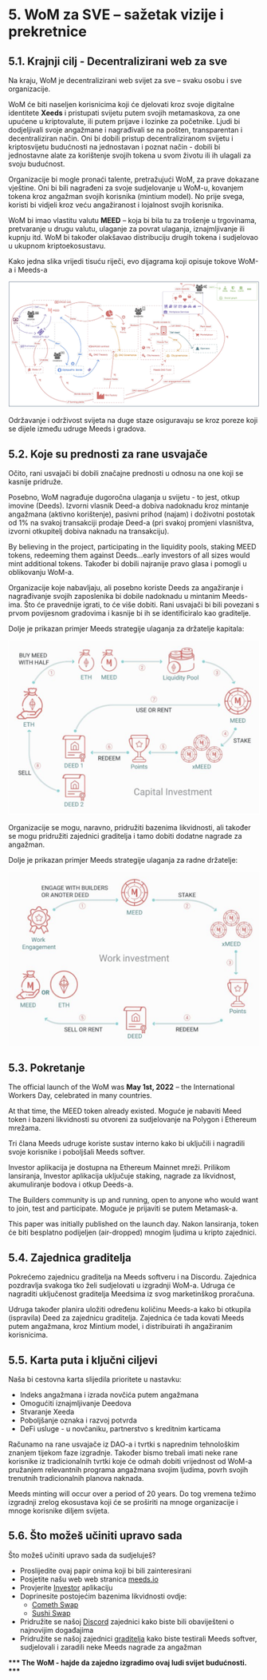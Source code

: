# 5. WoM za SVE – sažetak vizije i prekretnice

## 5.1. Krajnji cilj - Decentralizirani web za sve

Na kraju, WoM je decentralizirani web svijet za sve – svaku osobu i sve organizacije.

WoM će biti naseljen korisnicima koji će djelovati kroz svoje digitalne identitete **Xeeds** i pristupati svijetu putem svojih metamaskova, za one upućene u kriptovalute, ili putem prijave i lozinke za početnike. Ljudi bi dodjeljivali svoje angažmane i nagrađivali se na pošten, transparentan i decentraliziran način. Oni bi dobili pristup decentraliziranom svijetu i kriptosvijetu budućnosti na jednostavan i poznat način - dobili bi jednostavne alate za korištenje svojih tokena u svom životu ili ih ulagali za svoju budućnost.

Organizacije bi mogle pronaći talente, pretražujući WoM, za prave dokazane vještine. Oni bi bili nagrađeni za svoje sudjelovanje u WoM-u, kovanjem tokena kroz angažman svojih korisnika (mintium model). No prije svega, koristi bi vidjeli kroz veću angažiranost i lojalnost svojih korisnika.

WoM bi imao vlastitu valutu **MEED** – koja bi bila tu za trošenje u trgovinama, pretvaranje u drugu valutu, ulaganje za povrat ulaganja, iznajmljivanje ili kupnju itd. WoM bi također olakšavao distribuciju drugih tokena i sudjelovao u ukupnom kriptoekosustavu.

Kako jedna slika vrijedi tisuću riječi, evo dijagrama koji opisuje tokove WoM-a i Meeds-a

![WoM i Meeds tokovi](en/img/wom-flows.png)

Održavanje i održivost svijeta na duge staze osiguravaju se kroz poreze koji se dijele između udruge Meeds i gradova.

## 5.2. Koje su prednosti za rane usvajače

Očito, rani usvajači bi dobili značajne prednosti u odnosu na one koji se kasnije pridruže.

Posebno, WoM nagrađuje dugoročna ulaganja u svijetu - to jest, otkup imovine (Deeds). Izvorni vlasnik Deed-a dobiva nadoknadu kroz mintanje angažmana (aktivno korištenje), pasivni prihod (najam) i doživotni postotak od 1% na svakoj transakciji prodaje Deed-a (pri svakoj promjeni vlasništva, izvorni otkupitelj dobiva naknadu na transakciju).

By believing in the project, participating in the liquidity pools, staking MEED tokens, redeeming them against Deeds...early investors of all sizes would mint additional tokens. Također bi dobili najranije pravo glasa i pomogli u oblikovanju WoM-a.

Organizacije koje nabavljaju, ali posebno koriste Deeds za angažiranje i nagrađivanje svojih zaposlenika bi dobile nadoknadu u mintanim Meeds-ima. Što će pravednije igrati, to će više dobiti. Rani usvajači bi bili povezani s prvom povijesnom gradovima i kasnije bi ih se identificiralo kao graditelje.

Dolje je prikazan primjer Meeds strategije ulaganja za držatelje kapitala:

![Meeds investicijska strategija za vlasnike kapitala](en/img/invest-capital.png)

Organizacije se mogu, naravno, pridružiti bazenima likvidnosti, ali također se mogu pridružiti zajednici graditelja i tamo dobiti dodatne nagrade za angažman.

Dolje je prikazan primjer Meeds strategije ulaganja za radne držatelje:

![Meeds investicijska strategija za zaposlenike](en/img/invest-work.png)

## 5.3. Pokretanje

The official launch of the WoM was **May 1st, 2022** – the International Workers Day, celebrated in many countries.

At that time, the MEED token already existed. Moguće je nabaviti Meed token i bazeni likvidnosti su otvoreni za sudjelovanje na Polygon i Ethereum mrežama.

Tri člana Meeds udruge koriste sustav interno kako bi uključili i nagradili svoje korisnike i poboljšali Meeds softver.

Investor aplikacija je dostupna na Ethereum Mainnet mreži. Prilikom lansiranja, Investor aplikacija uključuje staking, nagrade za likvidnost, akumuliranje bodova i otkup Deeds-a.

The Builders community is up and running, open to anyone who would want to join, test and participate. Moguće je prijaviti se putem Metamask-a.

This paper was initially published on the launch day. Nakon lansiranja, token će biti besplatno podijeljen (air-dropped) mnogim ljudima u kripto zajednici.

## 5.4. Zajednica graditelja

Pokrećemo zajednicu graditelja na Meeds softveru i na Discordu. Zajednica pozdravlja svakoga tko želi sudjelovati u izgradnji WoM-a. Udruga će nagraditi uključenost graditelja Meedsima iz svog marketinškog proračuna.

Udruga također planira uložiti određenu količinu Meeds-a kako bi otkupila (ispravila) Deed za zajednicu graditelja. Zajednica će tada kovati Meeds putem angažmana, kroz Mintium model, i distribuirati ih angažiranim korisnicima.

## 5.5. Karta puta i ključni ciljevi

Naša bi cestovna karta slijedila prioritete u nastavku:

- Indeks angažmana i izrada novčića putem angažmana
- Omogućiti iznajmljivanje Deedova
- Stvaranje Xeeda
- Poboljšanje oznaka i razvoj potvrda
- DeFi usluge - u novčaniku, partnerstvo s kreditnim karticama

Računamo na rane usvajače iz DAO-a i tvrtki s naprednim tehnološkim znanjem tijekom faze izgradnje. Također bismo trebali imati neke rane korisnike iz tradicionalnih tvrtki koje će odmah dobiti vrijednost od WoM-a pružanjem relevantnih programa angažmana svojim ljudima, povrh svojih trenutnih tradicionalnih planova naknada.

Meeds minting will occur over a period of 20 years. Do tog vremena težimo izgradnji zrelog ekosustava koji će se proširiti na mnoge organizacije i mnoge korisnike diljem svijeta.

## 5.6. Što možeš učiniti upravo sada

Što možeš učiniti upravo sada da sudjeluješ?

- Proslijedite ovaj papir onima koji bi bili zainteresirani
- Posjetite našu web web stranica [meeds.io](https://www.meeds.io/)
- Provjerite [Investor](https://meeds.io/investors) aplikaciju
- Doprinesite postojećim bazenima likvidnosti ovdje:
  - [Cometh Swap](https://swap.cometh.io/)
  - [Sushi Swap](https://sushi.com)
- Pridružite se našoj [Discord](https://discord.com/invite/hAuADSq3) zajednici kako biste bili obaviješteni o najnovijim događajima
- Pridružite se našoj zajednici [graditelja](https://meeds.io/builders) kako biste testirali Meeds softver, sudjelovali i zaradili neke Meeds nagrade za angažman

**\*\*\* The WoM - hajde da zajedno izgradimo ovaj ludi svijet budućnosti. \*\*\***